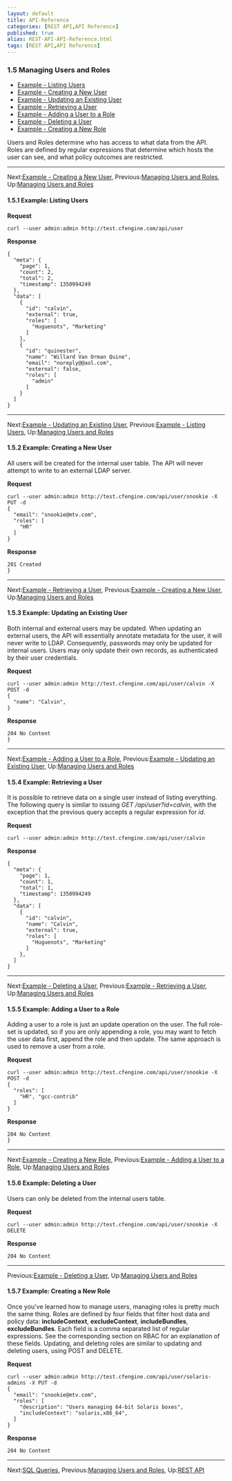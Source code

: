 ```yaml
---
layout: default
title: API-Reference
categories: [REST API,API Reference]
published: true
alias: REST-API-API-Reference.html
tags: [REST API,API Reference]
---
```


### 1.5 Managing Users and Roles

-   [Example - Listing
    Users](/manuals/Enterprise-3-0-API#Example-_002d-Listing-Users)
-   [Example - Creating a New
    User](/manuals/Enterprise-3-0-API#Example-_002d-Creating-a-New-User)
-   [Example - Updating an Existing
    User](/manuals/Enterprise-3-0-API#Example-_002d-Updating-an-Existing-User)
-   [Example - Retrieving a
    User](/manuals/Enterprise-3-0-API#Example-_002d-Retrieving-a-User)
-   [Example - Adding a User to a
    Role](/manuals/Enterprise-3-0-API#Example-_002d-Adding-a-User-to-a-Role)
-   [Example - Deleting a
    User](/manuals/Enterprise-3-0-API#Example-_002d-Deleting-a-User)
-   [Example - Creating a New
    Role](/manuals/Enterprise-3-0-API#Example-_002d-Creating-a-New-Role)

Users and Roles determine who has access to what data from the API.
Roles are defined by regular expressions that determine which hosts the
user can see, and what policy outcomes are restricted.

* * * * *

Next:[Example - Creating a New
User](/manuals/Enterprise-3-0-API#Example-_002d-Creating-a-New-User),
Previous:[Managing Users and
Roles](/manuals/Enterprise-3-0-API#Managing-Users-and-Roles),
Up:[Managing Users and
Roles](/manuals/Enterprise-3-0-API#Managing-Users-and-Roles)

#### 1.5.1 Example: Listing Users

**Request**

    curl --user admin:admin http://test.cfengine.com/api/user

**Response**

    {
      "meta": {
        "page": 1,
        "count": 2,
        "total": 2,
        "timestamp": 1350994249
      },
      "data": [
        {
          "id": "calvin",
          "external": true,
          "roles": [
            "Huguenots", "Marketing"
          ]
        },
        {
          "id": "quinester",
          "name": "Willard Van Orman Quine",
          "email": "noreply@@aol.com",
          "external": false,
          "roles": [
            "admin"
          ]
        }
      ]
    }

* * * * *

Next:[Example - Updating an Existing
User](/manuals/Enterprise-3-0-API#Example-_002d-Updating-an-Existing-User),
Previous:[Example - Listing
Users](/manuals/Enterprise-3-0-API#Example-_002d-Listing-Users),
Up:[Managing Users and
Roles](/manuals/Enterprise-3-0-API#Managing-Users-and-Roles)

#### 1.5.2 Example: Creating a New User

All users will be created for the internal user table. The API will
never attempt to write to an external LDAP server.

**Request**

    curl --user admin:admin http://test.cfengine.com/api/user/snookie -X PUT -d
    {
      "email": "snookie@mtv.com",
      "roles": [
        "HR"
      ]
    }

**Response**

    201 Created
    }

* * * * *

Next:[Example - Retrieving a
User](/manuals/Enterprise-3-0-API#Example-_002d-Retrieving-a-User),
Previous:[Example - Creating a New
User](/manuals/Enterprise-3-0-API#Example-_002d-Creating-a-New-User),
Up:[Managing Users and
Roles](/manuals/Enterprise-3-0-API#Managing-Users-and-Roles)

#### 1.5.3 Example: Updating an Existing User

Both internal and external users may be updated. When updating an
external users, the API will essentially annotate metadata for the user,
it will never write to LDAP. Consequently, passwords may only be updated
for internal users. Users may only update their own records, as
authenticated by their user credentials.

**Request**

    curl --user admin:admin http://test.cfengine.com/api/user/calvin -X POST -d
    {
      "name": "Calvin",
    }

**Response**

    204 No Content
    }

* * * * *

Next:[Example - Adding a User to a
Role](/manuals/Enterprise-3-0-API#Example-_002d-Adding-a-User-to-a-Role),
Previous:[Example - Updating an Existing
User](/manuals/Enterprise-3-0-API#Example-_002d-Updating-an-Existing-User),
Up:[Managing Users and
Roles](/manuals/Enterprise-3-0-API#Managing-Users-and-Roles)

#### 1.5.4 Example: Retrieving a User

It is possible to retrieve data on a single user instead of listing
everything. The following query is similar to issuing *GET
/api/user?id=calvin*, with the exception that the previous query accepts
a regular expression for *id*.

**Request**

    curl --user admin:admin http://test.cfengine.com/api/user/calvin

**Response**

    {
      "meta": {
        "page": 1,
        "count": 1,
        "total": 1,
        "timestamp": 1350994249
      },
      "data": [
        {
          "id": "calvin",
          "name": "Calvin",
          "external": true,
          "roles": [
            "Huguenots", "Marketing"
          ]
        },
      ]
    }

* * * * *

Next:[Example - Deleting a
User](/manuals/Enterprise-3-0-API#Example-_002d-Deleting-a-User),
Previous:[Example - Retrieving a
User](/manuals/Enterprise-3-0-API#Example-_002d-Retrieving-a-User),
Up:[Managing Users and
Roles](/manuals/Enterprise-3-0-API#Managing-Users-and-Roles)

#### 1.5.5 Example: Adding a User to a Role

Adding a user to a role is just an update operation on the user. The
full role-set is updated, so if you are only appending a role, you may
want to fetch the user data first, append the role and then update. The
same approach is used to remove a user from a role.

**Request**

    curl --user admin:admin http://test.cfengine.com/api/user/snookie -X POST -d
    {
      "roles": [
        "HR", "gcc-contrib"
      ]
    }

**Response**

    204 No Content
    }

* * * * *

Next:[Example - Creating a New
Role](/manuals/Enterprise-3-0-API#Example-_002d-Creating-a-New-Role),
Previous:[Example - Adding a User to a
Role](/manuals/Enterprise-3-0-API#Example-_002d-Adding-a-User-to-a-Role),
Up:[Managing Users and
Roles](/manuals/Enterprise-3-0-API#Managing-Users-and-Roles)

#### 1.5.6 Example: Deleting a User

Users can only be deleted from the internal users table.

**Request**

    curl --user admin:admin http://test.cfengine.com/api/user/snookie -X DELETE

**Response**

    204 No Content

* * * * *

Previous:[Example - Deleting a
User](/manuals/Enterprise-3-0-API#Example-_002d-Deleting-a-User),
Up:[Managing Users and
Roles](/manuals/Enterprise-3-0-API#Managing-Users-and-Roles)

#### 1.5.7 Example: Creating a New Role

Once you've learned how to manage users, managing roles is pretty much
the same thing. Roles are defined by four fields that filter host data
and policy data: **includeContext**, **excludeContext**,
**includeBundles**, **excludeBundles**. Each field is a comma separated
list of regular expressions. See the corresponding section on RBAC for
an explanation of these fields. Updating, and deleting roles are similar
to updating and deleting users, using POST and DELETE.

**Request**

    curl --user admin:admin http://test.cfengine.com/api/user/solaris-admins -X PUT -d
    {
      "email": "snookie@mtv.com",
      "roles": [
        "description": "Users managing 64-bit Solaris boxes",
        "includeContext": "solaris,x86_64",
      ]
    }

**Response**

    204 No Content

* * * * *

Next:[SQL Queries](/manuals/Enterprise-3-0-API#SQL-Queries),
Previous:[Managing Users and
Roles](/manuals/Enterprise-3-0-API#Managing-Users-and-Roles), Up:[REST
API](/manuals/Enterprise-3-0-API#REST-API)
